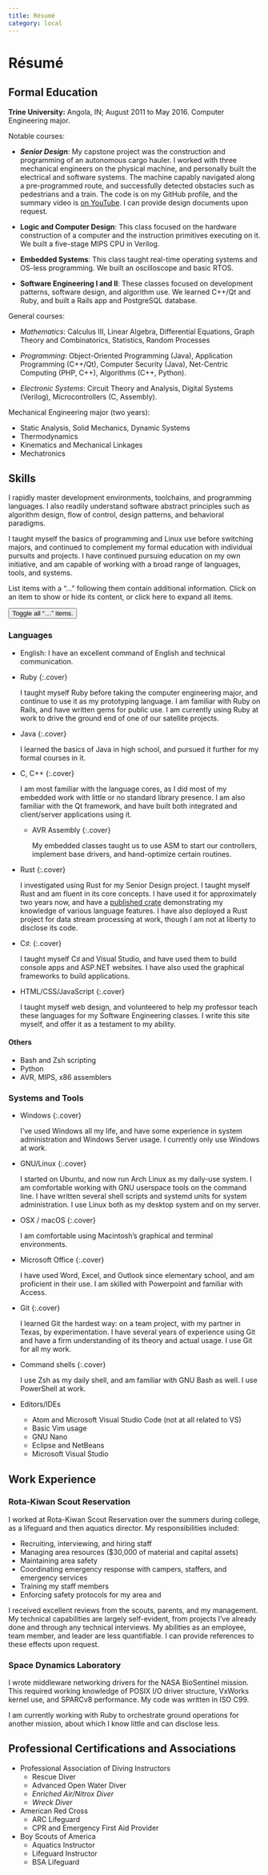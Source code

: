```yaml
---
title: Résumé
category: local
---
```


# Résumé

## Formal Education

**Trine University:** Angola, IN; August 2011 to May 2016. Computer Engineering
major.

Notable courses:

- ***Senior Design***: My capstone project was the construction and programming
of an autonomous cargo hauler. I worked with three mechanical engineers on the
physical machine, and personally built the electrical and software systems. The
machine capably navigated along a pre-programmed route, and successfully
detected obstacles such as pedestrians and a train. The code is on my GitHub
profile, and the summary video is [on YouTube][1]. I can provide design
documents upon request.

- **Logic and Computer Design**: This class focused on the hardware construction
of a computer and the instruction primitives executing on it. We built a
five-stage MIPS CPU in Verilog.

- **Embedded Systems**: This class taught real-time operating systems and
OS-less programming. We built an oscilloscope and basic RTOS.

- **Software Engineering I and II**: These classes focused on development
patterns, software design, and algorithm use. We learned C++/Qt and Ruby, and
built a Rails app and PostgreSQL database.

General courses:

- *Mathematics*: Calculus III, Linear Algebra, Differential Equations, Graph
Theory and Combinatorics, Statistics, Random Processes

- *Programming*: Object-Oriented Programming (Java), Application Programming
(C++/Qt), Computer Security (Java), Net-Centric Computing (PHP, C++), Algorithms
(C++, Python).

- *Electronic Systems*: Circuit Theory and Analysis, Digital Systems (Verilog),
Microcontrollers (C, Assembly).

Mechanical Engineering major (two years):

- Static Analysis, Solid Mechanics, Dynamic Systems
- Thermodynamics
- Kinematics and Mechanical Linkages
- Mechatronics

## Skills

I rapidly master development environments, toolchains, and programming
languages. I also readily understand software abstract principles such as
algorithm design, flow of control, design patterns, and behavioral paradigms.

I taught myself the basics of programming and Linux use before switching majors,
and continued to complement my formal education with individual pursuits and
projects. I have continued pursuing education on my own initiative, and am
capable of working with a broad range of languages, tools, and systems.

List items with a “…” following them contain additional information. Click on an
item to show or hide its content, or click here to expand all items.

<button id="cover-toggle">Toggle all “…” items.</button>

### Languages

- English: I have an excellent command of English and technical communication.

- Ruby
    {:.cover}

    I taught myself Ruby before taking the computer engineering major, and
    continue to use it as my prototyping language. I am familiar with Ruby on
    Rails, and have written gems for public use. I am currently using Ruby at
    work to drive the ground end of one of our satellite projects.

- Java
    {:.cover}

    I learned the basics of Java in high school, and pursued it further for
    my formal courses in it.

- C, C++
    {:.cover}

    I am most familiar with the language cores, as I did most of my embedded
    work with little or no standard library presence. I am also familiar with
    the Qt framework, and have built both integrated and client/server
    applications using it.

    - AVR Assembly
        {:.cover}

        My embedded classes taught us to use ASM to start our controllers,
        implement base drivers, and hand-optimize certain routines.

- Rust
    {:.cover}

    I investigated using Rust for my Senior Design project. I taught myself Rust
    and am fluent in its core concepts. I have used it for approximately two
    years now, and have a [published crate][2] demonstrating my knowledge of
    various language features. I have also deployed a Rust project for data
    stream processing at work, though I am not at liberty to disclose its code.

- C♯:
    {:.cover}

    I taught myself C♯ and Visual Studio, and have used them to build console
    apps and ASP.NET websites. I have also used the graphical frameworks to
    build applications.

- HTML/CSS/JavaScript
    {:.cover}

    I taught myself web design, and volunteered to help my professor teach these
    languages for my Software Engineering classes. I write this site myself, and
    offer it as a testament to my ability.

#### Others

- Bash and Zsh scripting
- Python
- AVR, MIPS, x86 assemblers

### Systems and Tools

- Windows
    {:.cover}

    I’ve used Windows all my life, and have some experience in system
    administration and Windows Server usage. I currently only use Windows at
    work.

- GNU/Linux
    {:.cover}

    I started on Ubuntu, and now run Arch Linux as my daily-use system. I am
    comfortable working with GNU userspace tools on the command line. I have
    written several shell scripts and systemd units for system administration. I
    use Linux both as my desktop system and on my server.

- OSX / macOS
    {:.cover}

    I am comfortable using Macintosh’s graphical and terminal environments.

- Microsoft Office
    {:.cover}

    I have used Word, Excel, and Outlook since elementary school, and am
    proficient in their use. I am skilled with Powerpoint and familiar with
    Access.

- Git
    {:.cover}

    I learned Git the hardest way: on a team project, with my partner in Texas,
    by experimentation. I have several years of experience using Git and have a
    firm understanding of its theory and actual usage. I use Git for all my
    work.

- Command shells
    {:.cover}

    I use Zsh as my daily shell, and am familiar with GNU Bash as well. I use
    PowerShell at work.

- Editors/IDEs
    - Atom and Microsoft Visual Studio Code (not at all related to VS)
    - Basic Vim usage
    - GNU Nano
    - Eclipse and NetBeans
    - Microsoft Visual Studio

## Work Experience

### Rota-Kiwan Scout Reservation

I worked at Rota-Kiwan Scout Reservation over the summers during college, as a
lifeguard and then aquatics director. My responsibilities included:

- Recruiting, interviewing, and hiring staff
- Managing area resources ($30,000 of material and capital assets)
- Maintaining area safety
- Coordinating emergency response with campers, staffers, and emergency services
- Training my staff members
- Enforcing safety protocols for my area and

I received excellent reviews from the scouts, parents, and my management. My
technical capabilities are largely self-evident, from projects I’ve already done
and through any technical interviews. My abilities as an employee, team member,
and leader are less quantifiable. I can provide references to these effects upon
request.

### Space Dynamics Laboratory

I wrote middleware networking drivers for the NASA BioSentinel mission. This
required working knowledge of POSIX I/O driver structure, VxWorks kernel use,
and SPARCv8 performance. My code was written in ISO C99.

I am currently working with Ruby to orchestrate ground operations for another
mission, about which I know little and can disclose less.

## Professional Certifications and Associations

- Professional Association of Diving Instructors
    - Rescue Diver
    - Advanced Open Water Diver
    - *Enriched Air/Nitrox Diver*
    - *Wreck Diver*
- American Red Cross
    - ARC Lifeguard
    - CPR and Emergency First Aid Provider
- Boy Scouts of America
    - Aquatics Instructor
    - Lifeguard Instructor
    - BSA Lifeguard

[1]: https://www.youtube.com/watch?v=K3CKSovJbJQ
[2]: https://crates.io/crates/endian_trait

